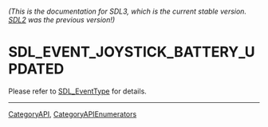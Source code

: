 ###### (This is the documentation for SDL3, which is the current stable version. [SDL2](https://wiki.libsdl.org/SDL2/) was the previous version!)
# SDL_EVENT_JOYSTICK_BATTERY_UPDATED

Please refer to [SDL_EventType](SDL_EventType) for details.

----
[CategoryAPI](CategoryAPI), [CategoryAPIEnumerators](CategoryAPIEnumerators)

